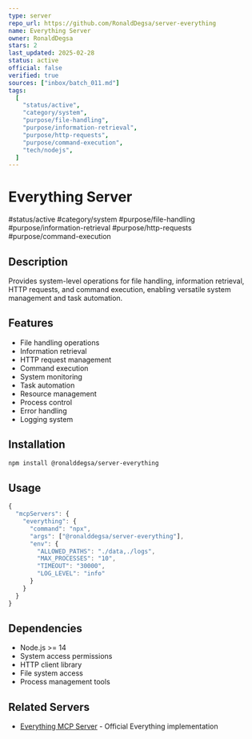 ```yaml
---
type: server
repo_url: https://github.com/RonaldDegsa/server-everything
name: Everything Server
owner: RonaldDegsa
stars: 2
last_updated: 2025-02-28
status: active
official: false
verified: true
sources: ["inbox/batch_011.md"]
tags:
  [
    "status/active",
    "category/system",
    "purpose/file-handling",
    "purpose/information-retrieval",
    "purpose/http-requests",
    "purpose/command-execution",
    "tech/nodejs",
  ]
---
```


# Everything Server

#status/active #category/system #purpose/file-handling #purpose/information-retrieval #purpose/http-requests #purpose/command-execution

## Description

Provides system-level operations for file handling, information retrieval, HTTP requests, and command execution, enabling versatile system management and task automation.

## Features

- File handling operations
- Information retrieval
- HTTP request management
- Command execution
- System monitoring
- Task automation
- Resource management
- Process control
- Error handling
- Logging system

## Installation

```bash
npm install @ronalddegsa/server-everything
```

## Usage

```javascript
{
  "mcpServers": {
    "everything": {
      "command": "npx",
      "args": ["@ronalddegsa/server-everything"],
      "env": {
        "ALLOWED_PATHS": "./data,./logs",
        "MAX_PROCESSES": "10",
        "TIMEOUT": "30000",
        "LOG_LEVEL": "info"
      }
    }
  }
}
```

## Dependencies

- Node.js >= 14
- System access permissions
- HTTP client library
- File system access
- Process management tools

## Related Servers

- [Everything MCP Server](https://github.com/modelcontextprotocol/servers/tree/main/src/everything) - Official Everything implementation
